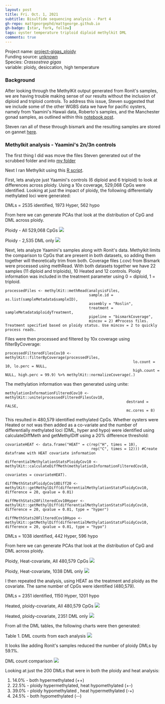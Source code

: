```yaml
---
layout: post
title: Fri. Oct. 1, 2021
subtitle: Bisulfide sequencing analysis - Part 4
gh-repo: mattgeorgephd/mattgeorge.github.io
gh-badge: [star, fork, follow]
tags: oyster temperature triploid diploid methylkit DML
comments: true
---
```


Project name: [project-gigas_ploidy](https://github.com/mattgeorgephd/project-gigas_ploidy) <br />
Funding source: [unknown]() <br />
Species: *Crassostrea gigas* <br />
variable: ploidy, desiccation, high temperature <br />

### Background
After looking through the MethylKit output generated from Ronit's samples, we are having trouble making sense of our results without the inclusion of diploid and triploid controls. To address this issue, Steven suggested that we include some of the other WGBS data we have for pacific oysters, namely from Yaamini's Hawaii data, Roberto's samples, and the Manchester gonad samples, as outlined within this [notebook post](https://sr320.github.io/Gigome/).

Steven ran all of these through bismark and the resulting samples are stored on gannet [here](https://gannet.fish.washington.edu/seashell/bu-mox/scrubbed/061021-big/).

### Methylkit analysis - Yaamini's 2n/3n controls

The first thing I did was move the files Steven generated out of the scrubbed folder and into [my folder](https://gannet.fish.washington.edu/panopea/061021-big)

Next I ran Methylkit using this [R script]().

First, lets analyze just Yaamini's controls (6 diploid and 6 triploid) to look at differences across ploidy. Using a 10x coverage, 529,068 CpGs were identified. Looking at just the impact of ploidy, the following differentially methylated loci were generated:

DMLs = 2535 identified, 1973 Hyper, 562 hypo

From here we can generate PCAs that look at the distribution of CpG and DML across ploidy.

Ploidy - All 529,068 CpGs
![](/post_images/100421/2021-10-04-All-Yaamini-PCA.png)

Ploidy - 2,535 DML only
![](/post_images/100421/2021-10-04-DML-Only-Yaamini-PCA.png)

Next, lets analyze Yaamini's samples along with Ronit's data. Methylkit limits the comparison to CpGs that are present in both datasets, so adding them together will theoretically trim from both. Coverage files (.cov) from Bismark were processed using methRead. With both datasets together we have 22 samples (11 diploid and triploids), 10 Heated and 12 controls. Ploidy information was included in the treatment parameter using 0 = diploid, 1 = triploid.

```
processedFiles <- methylKit::methRead(analysisFiles,
                                      sample.id = as.list(sampleMetadata$sampleID),
                                      assembly = "Roslin",
                                      treatment = sampleMetadata$ploidyTreatment,
                                      pipeline = "bismarkCoverage",
                                      mincov = 2) #Process files. Treatment specified based on ploidy status. Use mincov = 2 to quickly process reads.
```
Files were then processed and filtered by 10x coverage using filterByCoverage:

```
processedFilteredFilesCov10 <- methylKit::filterByCoverage(processedFiles,
                                                          lo.count = 10, lo.perc = NULL,
                                                          high.count = NULL, high.perc = 99.9) %>% methylKit::normalizeCoverage(.)
```

The methylation information was then generated using unite:

```
methylationInformationFilteredCov10 <- methylKit::unite(processedFilteredFilesCov10,
                                                       destrand = FALSE,
                                                       mc.cores = 8)
```

This resulted in 480,579 identified methylated CpGs. Whether oysters were Heated or not was then added as a co-variate and the number of differentially methylated loci (DML, hyper and hypo) were identified using calculateDiffMeth and getMethylDiff using a 20% difference threshold:

```
covariateHEAT <- data.frame("HEAT" = c(rep("H", times = 10),
                                       rep("C", times = 12))) #Create dataframe with HEAT covariate information

differentialMethylationStatsPloidyCov10 <- methylKit::calculateDiffMeth(methylationInformationFilteredCov10,
                                                                   covariates = covariateHEAT).

diffMethStatsPloidyCov10Diff20 <- methylKit::getMethylDiff(differentialMethylationStatsPloidyCov10, difference = 20, qvalue = 0.01)

diffMethStats20FilteredCov10Hyper <- methylKit::getMethylDiff(differentialMethylationStatsPloidyCov10, difference = 20, qvalue = 0.01, type = "hyper")

diffMethStats20FilteredCov10Hypo <- methylKit::getMethylDiff(differentialMethylationStatsPloidyCov10, difference = 20, qvalue = 0.01, type = "hypo")
```
DMLs = 1038 identified, 442 Hyper, 596 hypo

From here we can generate PCAs that look at the distribution of CpG and DML across ploidy.

Ploidy, Heat-covariate, All 480,579 CpGs
![](/post_images/100421/2021-10-04-All-Data-PCA-ploidy.png)

Ploidy, Heat-covariate, 1038 DML only
![](/post_images/100421/2021-10-04-DML-Only-PCA-ploidy.png)

I then repeated the analysis, using HEAT as the treatment and ploidy as the covariate. The same number of CpGs were identified (480,579).

DMLs = 2351 identified, 1150 Hyper, 1201 hypo

Heated, ploidy-covariate, All 480,579 CpGs
![](/post_images/100421/2021-10-04-All-Data-PCA-heat.png)

Heated, ploidy-covariate, 2351 DML only
![](/post_images/100421/2021-10-04-DML-Only-PCA-heat.png)

From all the DML tables, the following charts were then generated:

Table 1. DML counts from each analysis
![](/post_images/100421/DML_count_table.png)

It looks like adding Ronit's samples reduced the number of ploidy DMLs by 59.1%.

DML count comparison
![](/post_images/100421/difference.png)

Looking at just the 200 DMLs that were in both the ploidy and heat analysis:

1. 14.0% - both hypermethylated (++)
2. 22.5% - ploidy hypermethylated, heat hypomethylated (+-)
3. 39.0% - ploidy hypomethylated , heat hypermethylated (-+)
4. 24.5% - both hypomethylated (--)
